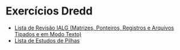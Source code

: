 # Exercícios Dredd

* [Lista de Revisão IALG (Matrizes, Ponteiros, Registros e Arquivos Tipados e em Modo Texto)](revisaoIalg)
* [Lista de Estudos de Pilhas](pilha)
